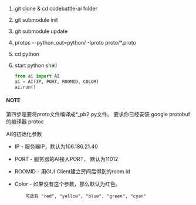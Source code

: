 1.  git clone & cd codebattle-ai folder
2.  git submodule init
3.  git submodule update
4.  protoc --python_out=python/ -Iproto proto/*.proto
5.  cd python
6.  start python shell

    ```python
    from ai import AI
    ai = AI(IP, PORT, ROOMID, COLOR)
    ai.run()
    ```

#### NOTE

第四步是要将proto文件编译成*_pb2.py文件。
要求你已经安装 google protobuf 的编译器 protoc

AI的初始化参数

*   IP - 服务器IP，默认为106.186.21.40
*   PORT - 服务器的AI接入PORT， 默认为11012
*   ROOMID - 用GUI Client建立房间后得到的room id
*   Color - 如果没有这个参数，那么默认为红色。

            可选有 "red", "yellow", "blue", "green", "cyan"